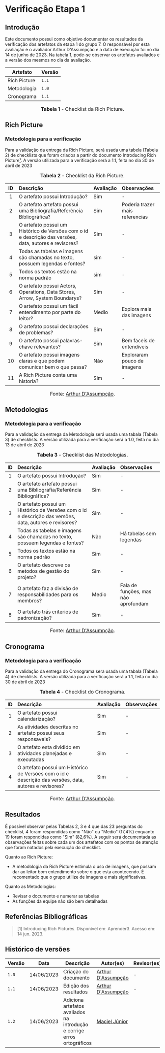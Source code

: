 # Verificação Etapa 1

## Introdução

Este documento possui como objetivo documentar os resultados da verificação dos artefatos da etapa 1 do grupo 7. O responsável por esta avaliação é o avaliador Arthur D'Assumpção e a data de execução foi no dia 14 de junho de 2023. Na tabela 1, pode-se observar os artefatos avaliados e a versão dos mesmos no dia da avaliação.

| Artefato     | Versão |
| ------------ | ------ |
| Rich Picture | `1.1`  |
| Metodologia  | `1.0`  |
| Cronograma   | `1.1`  |

<font size="3"><p style="text-align: center"><b>Tabela 1</b> - Checklist da Rich Picture. </p></font>

## Rich Picture

### Metodologia para a verificação

Para a validação da entrega da Rich Picture, será usada uma tabela (Tabela 2) de checklists que foram criados a partir do documento Introducing Rich Picture[¹](#ancora1). A versão utilizada para a verificação será a 1.1, feita no dia 30 de abril de 2023

<font size="3"><p style="text-align: center"><b>Tabela 2</b> - Checklist da Rich Picture. </p></font>

| ID  | Descrição                                                                                              | Avaliação | Observações                     |
| :-: | :----------------------------------------------------------------------------------------------------- | :-------- | :------------------------------ |
|  1  | O artefato possui Introdução?                                                                          | Sim       | -                               |
|  2  | O artefato artefato possui uma Bibliografia/Referência Bibliográfica?                                  | Sim       | Poderia trazer mais referencias |
|  3  | O artefato possui um Histórico de Versões com o id e descrição das versões, data, autores e revisores? | Sim       | -                               |
|  4  | Todas as tabelas e imagens são chamadas no texto, possuem legendas e fontes?                           | sim       | -                               |
|  5  | Todos os textos estão na norma padrão                                                                  | sim       | -                               |
|  6  | O artefato possui Actors, Operations, Data Stores, Arrow, System Boundarys?                            | Sim       | -                               |
|  7  | O artefato possui um fácil entendimento por parte do leitor?                                           | Medio     | Explora mais das imagens        |
|  8  | O artefato possui declarações de problemas?                                                            | Sim       | -                               |
|  9  | O artefato possui palavras-chave relevantes?                                                           | Sim       | Bem faceis de entendiveis       |
| 10  | O artefato possui imagens claras e que podem comunicar bem o que passa?                                | Não       | Exploraram pouco de imagens     |
| 11  | A Rich Picture conta uma historia?                                                                     | Sim       | -                               |

<font size="3"><p style="text-align: center">Fonte: [Arthur D'Assumpção](https://github.com/ArtAssLou).</p></font>

## Metodologias

### Metodologia para a verificação

Para a validação da entrega da Metodologia será usada uma tabala (Tabela 3) de checklists. A versão utilizada para a verificação será a 1.0, feita no dia 13 de abril de 2023

<font size="3"><p style="text-align: center"><b>Tabela 3</b> - Checklist das Metodologias. </p></font>

| ID  | Descrição                                                                                              | Avaliação | Observações                         |
| :-: | :----------------------------------------------------------------------------------------------------- | :-------- | :---------------------------------- |
|  1  | O artefato possui Introdução?                                                                          | Sim       | -                                   |
|  2  | O artefato artefato possui uma Bibliografia/Referência Bibliográfica?                                  | Sim       | -                                   |
|  3  | O artefato possui um Histórico de Versões com o id e descrição das versões, data, autores e revisores? | Sim       | -                                   |
|  4  | Todas as tabelas e imagens são chamadas no texto, possuem legendas e fontes?                           | Não       | Há tabelas sem legendas             |
|  5  | Todos os textos estão na norma padrão                                                                  | Sim       | -                                   |
|  6  | O artefato descreve os metodos de gestão do projeto?                                                   | Sim       | -                                   |
|  7  | O artefato faz a divisão de responsabilidades para os membros?                                         | Medio     | Fala de funções, mas não aprofundam |
|  8  | O artefato trás criterios de padronização?                                                             | Sim       | -                                   |

<font size="3"><p style="text-align: center">Fonte: [Arthur D'Assumpção](https://github.com/ArtAssLou).</p></font>

## Cronograma

### Metodologia para a verificação

Para a validação da entrega do Cronograma sera usada uma tabala (Tabela 4) de checklists. A versão utilizada para a verificação será a 1.1, feita no dia 30 de abril de 2023

<font size="3"><p style="text-align: center"><b>Tabela 4</b> - Checklist do Cronograma. </p></font>

| ID  | Descrição                                                                                              | Avaliação | Observações |
| :-: | :----------------------------------------------------------------------------------------------------- | :-------- | :---------- |
|  1  | O artefato possui calendarização?                                                                      | Sim       | -           |
|  2  | As atividades descritas no artefato possui seus responsaveis?                                          | Sim       | -           |
|  3  | O artefato esta dividido em atividades planejadas e executadas                                         | Sim       | -           |
|  4  | O artefato possui um Histórico de Versões com o id e descrição das versões, data, autores e revisores? | Sim       | -           |

<font size="3"><p style="text-align: center">Fonte: [Arthur D'Assumpção](https://github.com/ArtAssLou).</p></font>

## Resultados

É possível observar pelas Tabelas 2, 3 e 4 que das 23 perguntas do checklist, 4 foram respondidas como "Não" ou "Medio" (17,4%) enquanto 19 foram respondidas como "Sim" (82,6%). A seguir será documentada as observações feitas sobre cada um dos artefatos com os pontos de atenção que foram notados pela execução do checklist.

Quanto ao Rich Picture:

- A metodologia da Rich Picture estimula o uso de imagens, que possam dar ao leitor bom entendimento sobre o que esta acontecendo. É recomentado que o grupo utilize de imagens e mais significativas.

Quanto as Metodologias:

- Revisar o documento e numerar as tabelas
- As funções da equipe não são bem detalhadas

## Referências Bibliográficas

> <a id="ancora1"></a> [1] Introducing Rich Pictures. Disponível em: Aprender3. Acesso em: 14 jun. 2023.

## Histórico de versões

| Versão | Data       | Descrição                                                               | Autor(es)                                           | Revisor(es) |
| ------ | ---------- | ----------------------------------------------------------------------- | --------------------------------------------------- | ----------- |
| `1.0`  | 14/06/2023 | Criação do documento                                                    | [Arthur D'Assumpção](https://github.com/ArtAssLou)  | -           |
| `1.1`  | 14/06/2023 | Edição dos resultados                                                   | [Arthur D'Assumpção](https://github.com/ArtAssLou)  | -           |
| `1.2`  | 14/06/2023 | Adiciona artefatos avaliados na introdução e corrige erros ortográficos | [Maciel Júnior](https://github.com/macieljuniormax) |             |
